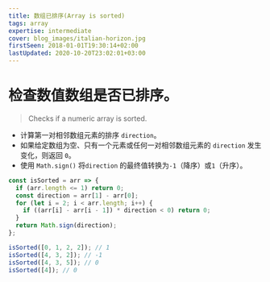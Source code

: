 ```yaml
---
title: 数组已排序(Array is sorted)
tags: array
expertise: intermediate
cover: blog_images/italian-horizon.jpg
firstSeen: 2018-01-01T19:30:14+02:00
lastUpdated: 2020-10-20T23:02:01+03:00
---
```


# 检查数值数组是否已排序。
> Checks if a numeric array is sorted.

- 计算第一对相邻数组元素的排序 `direction`。
- 如果给定数组为空、只有一个元素或任何一对相邻数组元素的 `direction` 发生变化，则返回 `0`。
- 使用 `Math.sign()` 将`direction` 的最终值转换为`-1`（降序）或`1`（升序）。

```js
const isSorted = arr => {
  if (arr.length <= 1) return 0;
  const direction = arr[1] - arr[0];
  for (let i = 2; i < arr.length; i++) {
    if ((arr[i] - arr[i - 1]) * direction < 0) return 0;
  }
  return Math.sign(direction);
};
```

```js
isSorted([0, 1, 2, 2]); // 1
isSorted([4, 3, 2]); // -1
isSorted([4, 3, 5]); // 0
isSorted([4]); // 0
```
